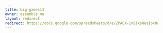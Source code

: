 ```yaml
---
title: big-games11
owner: assemble_me
layout: redirect
redirect: https://docs.google.com/spreadsheets/d/e/2PACX-1vSIxsUesjoxUasSlDF9PV_j8hrSXUOi2JvTaDuO3KOZ9BhBy6diPhG9bQdpGuLWp4StfTP_O-WSB1aT/pubhtml?gid=1081339208
---
```

